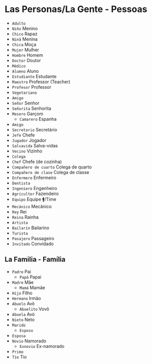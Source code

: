 # Las Personas/La Gente - Pessoas

-   `Adulto`
-   `Niño` Menino
-   `Chico` Rapaz
-   `Ninã` Menina
-   `Chica` Moça
-   `Mujer` Mulher
-   `Hombre` Homem
-   `Doctor` Doutor
-   `Médico`
-   `Alumno` Aluno
-   `Estudiante` Estudante
-   `Maestro` Professor (Teacher)
-   `Profesor` Professor
-   `Vegetariano`
-   `Amigo`
-   `Señor` Senhor
-   `Señorita` Senhorita
-   `Mesero` Garçom
    -   `Camarero` Espanha
-   `Amigo`
-   `Secretario` Secretário
-   `Jefe` Chefe
-   `Jugador` Jogador
-   `Salvavida` Salva-vidas
-   `Vecino` Vizinho
-   `Colega`
-   `Chef` Chefe (de cozinha)
-   `Compañero de cuarto` Colega de quarto
-   `Compañero de clase` Colega de classe
-   `Enfermero` Enfermeiro
-   `Dentista`
-   `Ingeniero` Engenheiro
-   `Agricultor` Fazendeiro
-   `Equipo` Equipe 🚹/Time
-   `Mecánico` Mecânico
-   `Rey` Rei
-   `Reina` Rainha
-   `Artista`
-   `Bailarín` Bailarino
-   `Turista`
-   `Pasajero` Passageiro
-   `Invitado` Convidado

## La Familia - Família

-   `Padre` Pai
    -   `Papá` Papai
-   `Madre` Mãe
    -   `Mamá` Mamãe
-   `Hijo` Filho
-   `Hermano` Irmão
-   `Abuelo` Avô
    -   `Abuelito` Vovô
-   `Abuela` Avó
-   `Nieto` Neto
-   `Marido`
    -   `Esposo`
-   `Esposa`
-   `Novio` Namorado
    -   `Exnovio` Ex-namorado
-   `Primo`
-   `Tío` Tio
